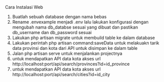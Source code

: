 Cara Instalasi Web
1. Buatlah sebuah database dengan nama bebas
2. Rename .envexample menjadi .env lalu lakukan konfigurasi  dengan mengubah nama db_databse sesuai yang dibuat dan pastikan  db_username dan db_password sesuai
3. Lakukan php artisan migrate untuk membuild table ke dalam database
4. Lakukan perintah php artisan command:saveData untuk melakuakn tarik data provinsi dan kota dari API untuk disimpan ke dalam table
5. Jalan php artisan serve untuk menjalankan projectnya
6. untuk mendapatkan API data kota akses url http://localhost:port/api/search/provinces?id=id_province
7. untuk mendapatkan API data kota akses url http://localhost:port/api/search/cities?id=id_city
